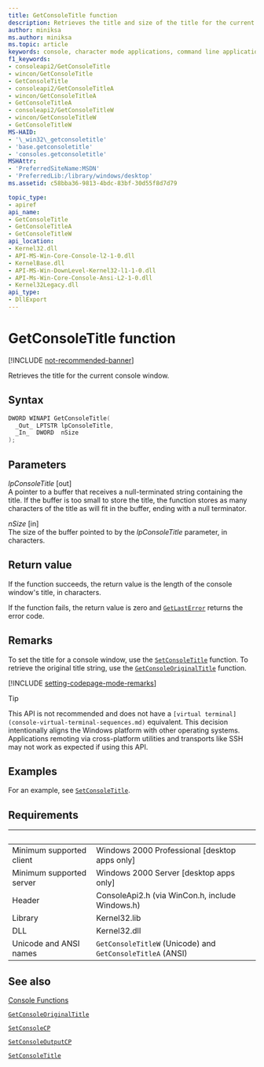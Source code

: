 ```yaml
---
title: GetConsoleTitle function
description: Retrieves the title and size of the title for the current console window.
author: miniksa
ms.author: miniksa
ms.topic: article
keywords: console, character mode applications, command line applications, terminal applications, console api
f1_keywords:
- consoleapi2/GetConsoleTitle
- wincon/GetConsoleTitle
- GetConsoleTitle
- consoleapi2/GetConsoleTitleA
- wincon/GetConsoleTitleA
- GetConsoleTitleA
- consoleapi2/GetConsoleTitleW
- wincon/GetConsoleTitleW
- GetConsoleTitleW
MS-HAID:
- '\_win32\_getconsoletitle'
- 'base.getconsoletitle'
- 'consoles.getconsoletitle'
MSHAttr:
- 'PreferredSiteName:MSDN'
- 'PreferredLib:/library/windows/desktop'
ms.assetid: c58bba36-9813-4bdc-83bf-30d55f8d7d79

topic_type:
- apiref
api_name:
- GetConsoleTitle
- GetConsoleTitleA
- GetConsoleTitleW
api_location:
- Kernel32.dll
- API-MS-Win-Core-Console-l2-1-0.dll
- KernelBase.dll
- API-MS-Win-DownLevel-Kernel32-l1-1-0.dll
- API-Ms-Win-Core-Console-Ansi-L2-1-0.dll
- Kernel32Legacy.dll
api_type:
- DllExport
---
```


# GetConsoleTitle function

[!INCLUDE [not-recommended-banner](./includes/not-recommended-banner.md)]

Retrieves the title for the current console window.

## Syntax

```C
DWORD WINAPI GetConsoleTitle(
  _Out_ LPTSTR lpConsoleTitle,
  _In_  DWORD  nSize
);
```

## Parameters

*lpConsoleTitle* \[out\]  
A pointer to a buffer that receives a null-terminated string containing the title. If the buffer is too small to store the title, the function stores as many characters of the title as will fit in the buffer, ending with a null terminator.

*nSize* \[in\]  
The size of the buffer pointed to by the *lpConsoleTitle* parameter, in characters.

## Return value

If the function succeeds, the return value is the length of the console window's title, in characters.

If the function fails, the return value is zero and [`GetLastError`](https://msdn.microsoft.com/library/windows/desktop/ms679360) returns the error code.

## Remarks

To set the title for a console window, use the [`SetConsoleTitle`](setconsoletitle.md) function. To retrieve the original title string, use the [`GetConsoleOriginalTitle`](getconsoleoriginaltitle.md) function.

[!INCLUDE [setting-codepage-mode-remarks](./includes/setting-codepage-mode-remarks.md)]

> [!TIP]
> This API is not recommended and does not have a `[virtual terminal](console-virtual-terminal-sequences.md)` equivalent. This decision intentionally aligns the Windows platform with other operating systems. Applications remoting via cross-platform utilities and transports like SSH may not work as expected if using this API.

## Examples

For an example, see [`SetConsoleTitle`](setconsoletitle.md).

## Requirements

| &nbsp; | &nbsp; |
|-|-|
| Minimum supported client | Windows 2000 Professional \[desktop apps only\] |
| Minimum supported server | Windows 2000 Server \[desktop apps only\] |
| Header | ConsoleApi2.h (via WinCon.h, include Windows.h) |
| Library | Kernel32.lib |
| DLL | Kernel32.dll |
| Unicode and ANSI names | `GetConsoleTitleW` (Unicode) and `GetConsoleTitleA` (ANSI) |

## See also

[Console Functions](console-functions.md)

[`GetConsoleOriginalTitle`](getconsoleoriginaltitle.md)

[`SetConsoleCP`](setconsolecp.md)

[`SetConsoleOutputCP`](setconsoleoutputcp.md)

[`SetConsoleTitle`](setconsoletitle.md)
